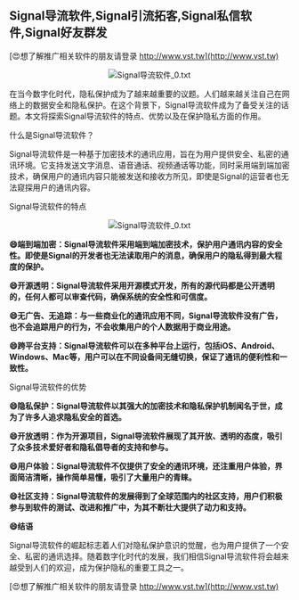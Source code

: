 ## **Signal导流软件,Signal引流拓客,Signal私信软件,Signal好友群发**

[😍想了解推广相关软件的朋友请登录 http://www.vst.tw](http://www.vst.tw)

 <center><img src="https://vst.tw/MP4/tuiguang/png/6.png" alt="Signal导流软件_0.txt"></center>

在当今数字化时代，隐私保护成为了越来越重要的议题。人们越来越关注自己在网络上的数据安全和隐私保护。在这个背景下，Signal导流软件成为了备受关注的话题。本文将探索Signal导流软件的特点、优势以及在保护隐私方面的作用。

什么是Signal导流软件？

Signal导流软件是一种基于加密技术的通讯应用，旨在为用户提供安全、私密的通讯环境。它支持发送文字消息、语音通话、视频通话等功能，同时采用端到端加密技术，确保用户的通讯内容只能被发送和接收方所见，即使是Signal的运营者也无法窥探用户的通讯内容。

Signal导流软件的特点

 <center><img src="https://vst.tw/MP4/tuiguang/png/6.png" alt="Signal导流软件_0.txt"></center>

**😄端到端加密：Signal导流软件采用端到端加密技术，保护用户通讯内容的安全性。即使是Signal的开发者也无法读取用户的消息，确保用户的隐私得到最大程度的保护。**

**😄开源透明：Signal导流软件采用开源模式开发，所有的源代码都是公开透明的，任何人都可以审查代码，确保系统的安全性和可信度。**

**😄无广告、无追踪：与一些商业化的通讯应用不同，Signal导流软件没有广告，也不会追踪用户的行为，不会收集用户的个人数据用于商业用途。**

**😄跨平台支持：Signal导流软件可以在多种平台上运行，包括iOS、Android、Windows、Mac等，用户可以在不同设备间无缝切换，保证了通讯的便利性和一致性。**

Signal导流软件的优势

**😄隐私保护：Signal导流软件以其强大的加密技术和隐私保护机制闻名于世，成为了许多人追求隐私安全的首选。**

**😄开放透明：作为开源项目，Signal导流软件展现了其开放、透明的态度，吸引了众多技术爱好者和隐私倡导者的支持和参与。**

**😄用户体验：Signal导流软件不仅提供了安全的通讯环境，还注重用户体验，界面简洁清晰，操作简单易懂，吸引了大量用户的青睐。**

**😄社区支持：Signal导流软件的发展得到了全球范围内的社区支持，用户们积极参与到软件的测试、改进和推广中，为其不断壮大提供了动力和支持。**

**😄结语**

Signal导流软件的崛起标志着人们对隐私保护意识的觉醒，也为用户提供了一个安全、私密的通讯选择。随着数字化时代的发展，我们相信Signal导流软件将会越来越受到人们的欢迎，成为保护隐私的重要工具之一。

[😍想了解推广相关软件的朋友请登录 http://www.vst.tw](http://www.vst.tw)



